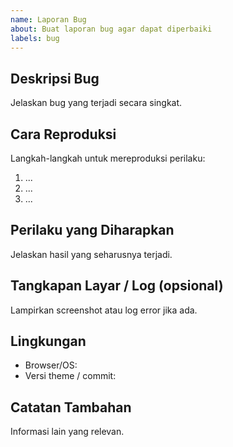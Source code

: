 ```yaml
---
name: Laporan Bug
about: Buat laporan bug agar dapat diperbaiki
labels: bug
---
```


## Deskripsi Bug
Jelaskan bug yang terjadi secara singkat.

## Cara Reproduksi
Langkah-langkah untuk mereproduksi perilaku:
1. ...
2. ...
3. ...

## Perilaku yang Diharapkan
Jelaskan hasil yang seharusnya terjadi.

## Tangkapan Layar / Log (opsional)
Lampirkan screenshot atau log error jika ada.

## Lingkungan
- Browser/OS:
- Versi theme / commit:

## Catatan Tambahan
Informasi lain yang relevan.
